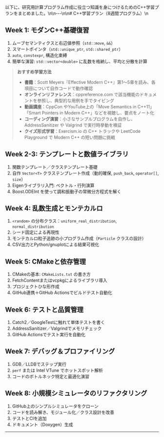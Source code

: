 以下に、研究用計算プログラム作成に役立つ知識を身につけるためのC++学習プランをまとめました。\n\n---\n\n# C++学習プラン（8週間プログラム）\n

## Week 1: モダンC++基礎復習

1. ムーブセマンティクスと右辺値参照（`std::move`, `&&`）
2. スマートポインタ（`std::unique_ptr`, `std::shared_ptr`）
3. `auto`, `constexpr`, 構造化束縛
4. 簡単な演習: `std::vector<double>` に乱数を格納し、平均と分散を計算

> **おすすめ学習方法**
>
> * **書籍**：Scott Meyers『Effective Modern C++』第1〜5章を読み、各項目について自作コードで動作確認
> * **オンラインリファレンス**：cppreference.com で該当機能のドキュメントを参照し、典型的な用例を手でタイピング
> * **動画講座**：CppCon やYouTube上の「Move Semantics in C++11」「Smart Pointers in Modern C++」などを視聴し、要点をノート化
> * **コーディング演習**：小さなサンプルプログラムを自作し、AddressSanitizer や Valgrind で実行時挙動を検証
> * **クイズ形式学習**：Exercism.io の C++ トラックや LeetCode Playground で Modern C++ の短い問題に挑戦

## Week 2-3: テンプレートと数値ライブラリ

1. 関数テンプレート／クラステンプレート基礎
2. 自作 `Vector<T>` クラステンプレート作成（動的確保, `push_back`, `operator[]`, `size`）
3. Eigenライブラリ入門: ベクトル・行列演算
4. Boost.ODEInt を使って調和振動子の常微分方程式を解く

## Week 4: 乱数生成とモンテカルロ

1. `<random>` の分布クラス：`uniform_real_distribution`, `normal_distribution`
2. シード固定による再現性
3. モンテカルロ粒子追跡の小プログラム作成（`Particle` クラスの設計）
4. CSV出力とPython/gnuplotによる結果可視化

## Week 5: CMakeと依存管理

1. CMakeの基本: `CMakeLists.txt` の書き方
2. FetchContentまたはvcpkgによるライブラリ導入
3. プロジェクトひな形作成
4. GitHub連携＋GitHub Actionsでビルドテスト自動化

## Week 6: テストと品質管理

1. Catch2／GoogleTestに触れて単体テストを書く
2. AddressSanitizer／Valgrindでメモリチェック
3. GitHub Actionsでテスト実行を自動化

## Week 7: デバッグ＆プロファイリング

1. GDB／LLDBでステップ実行
2. `perf` または Intel VTune でホットスポット解析
3. コードのボトルネック特定と最適化演習

## Week 8: 小規模シミュレータのリファクタリング

1. GitHub上のシンプルシミュレータをクローン
2. コードを読み解き、モジュール化／クラス設計を改善
3. テストとCIを追加
4. ドキュメント（Doxygen）生成

---
